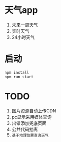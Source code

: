 # 天气app

1. 未来一周天气
2. 实时天气
3. 24小时天气
# 启动

```
npm install
npm run start
```
# TODO

1. 图片资源自动上传CDN
2. pc显示采用媒体查询
3. 出错添加兜底页面
4. 公共代码抽离
5. `基于地理位置查询天气`